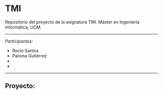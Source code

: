 # TMI

Repositorio del proyecto de la asignatura TMI. 
Máster en Ingeniería Informática, UCM.

---
*Participantes:*
- Rocío Santos
- Paloma Gutiérrez
-
-

---
## Proyecto:
